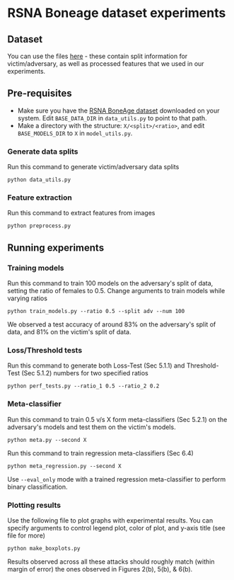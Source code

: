 # RSNA Boneage dataset experiments

## Dataset

You can use the files [here](https://github.com/iamgroot42/FormEstDistRisks/tree/main/boneage/data) - these contain split information for victim/adversary, as well as processed features that we used in our experiments.

## Pre-requisites

- Make sure you have the [RSNA BoneAge dataset](https://www.kaggle.com/kmader/rsna-bone-age) downloaded on your system. Edit `BASE_DATA_DIR` in `data_utils.py` to point to that path.
- Make a directory with the structure: `X/<split>/<ratio>`, and edit `BASE_MODELS_DIR` to `X` in `model_utils.py`.

### Generate data splits

Run this command to generate victim/adversary data splits

`python data_utils.py`

### Feature extraction

Run this command to extract features from images

`python preprocess.py`

## Running experiments

### Training models

Run this command to train 100 models on the adversary's split of data, setting the ratio of females to 0.5. Change arguments to train models while varying ratios

`python train_models.py --ratio 0.5 --split adv --num 100`

We observed a test accuracy of around 83% on the adversary's split of data, and 81% on the victim's split of data.

### Loss/Threshold tests

Run this command to generate both Loss-Test (Sec 5.1.1) and Threshold-Test (Sec 5.1.2) numbers for two specified ratios

`python perf_tests.py --ratio_1 0.5 --ratio_2 0.2`

### Meta-classifier

Run this command to train 0.5 v/s X form meta-classifiers (Sec 5.2.1) on the adversary's models and test them on the victim's models.

`python meta.py --second X`

Run this command to train regression meta-classifiers (Sec 6.4)

`python meta_regression.py --second X`

Use `--eval_only` mode with a trained regression meta-classifier to perform binary classification.

### Plotting results

Use the following file to plot graphs with experimental results. You can specify arguments to control legend plot, color of plot, and y-axis title (see file for more)

`python make_boxplots.py`

Results observed across all these attacks should roughly match (within margin of error) the ones observed in Figures 2(b), 5(b), & 6(b).
